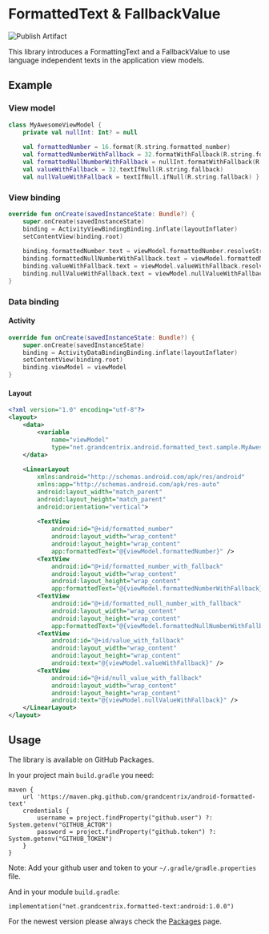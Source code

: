   
# FormattedText & FallbackValue  
  ![Publish Artifact](https://github.com/grandcentrix/android-formatted-text/workflows/Publish%20Artifact/badge.svg)    
    
This library introduces a FormattingText and a FallbackValue to use language independent texts in the application view models.     
    
## Example  
 
### View model

```kotlin
class MyAwesomeViewModel {    
    private val nullInt: Int? = null    
    
    val formattedNumber = 16.format(R.string.formatted_number)
    val formattedNumberWithFallback = 32.formatWithFallback(R.string.formatted_number, R.string.fallback)    
    val formattedNullNumberWithFallback = nullInt.formatWithFallback(R.string.formatted_number, R.string.fallback)    
    val valueWithFallback = 32.textIfNull(R.string.fallback)
    val nullValueWithFallback = textIfNull.ifNull(R.string.fallback) }  
``` 

### View binding

```kotlin
override fun onCreate(savedInstanceState: Bundle?) {    
    super.onCreate(savedInstanceState)    
    binding = ActivityViewBindingBinding.inflate(layoutInflater)    
    setContentView(binding.root)    
    
    binding.formattedNumber.text = viewModel.formattedNumber.resolveString(this)binding.formattedNumberWithFallback.text = viewModel.formattedNumberWithFallback.resolveString(this)    
    binding.formattedNullNumberWithFallback.text = viewModel.formattedNullNumberWithFallback.resolveString(this)    
    binding.valueWithFallback.text = viewModel.valueWithFallback.resolveString(this)
    binding.nullValueWithFallback.text = viewModel.nullValueWithFallback.resolveString(this)
}
```

### Data binding

#### Activity

```kotlin
override fun onCreate(savedInstanceState: Bundle?) {    
    super.onCreate(savedInstanceState)    
    binding = ActivityDataBindingBinding.inflate(layoutInflater)    
    setContentView(binding.root)    
    binding.viewModel = viewModel 
}
```

#### Layout

```XML     
<?xml version="1.0" encoding="utf-8"?>
<layout>        
    <data>    
        <variable
            name="viewModel"
            type="net.grandcentrix.android.formatted_text.sample.MyAwesomeViewModel" />
	</data>    
    
    <LinearLayout
	    xmlns:android="http://schemas.android.com/apk/res/android"  
	    xmlns:app="http://schemas.android.com/apk/res-auto"
	    android:layout_width="match_parent"
	    android:layout_height="match_parent"
	    android:orientation="vertical">
        
        <TextView
            android:id="@+id/formatted_number"
            android:layout_width="wrap_content"
            android:layout_height="wrap_content"
            app:formattedText="@{viewModel.formattedNumber}" />
        <TextView
            android:id="@+id/formatted_number_with_fallback"
            android:layout_width="wrap_content"
            android:layout_height="wrap_content"
            app:formattedText="@{viewModel.formattedNumberWithFallback}" />
        <TextView
            android:id="@+id/formatted_null_number_with_fallback"
            android:layout_width="wrap_content"
            android:layout_height="wrap_content"
            app:formattedText="@{viewModel.formattedNullNumberWithFallback}" />
        <TextView
            android:id="@+id/value_with_fallback"
            android:layout_width="wrap_content"
            android:layout_height="wrap_content"
            android:text="@{viewModel.valueWithFallback}" />
        <TextView
            android:id="@+id/null_value_with_fallback"
            android:layout_width="wrap_content"
            android:layout_height="wrap_content"
            android:text="@{viewModel.nullValueWithFallback}" />
    </LinearLayout>
</layout>  
```

## Usage

The library is available on GitHub Packages.    
    
In your project main `build.gradle` you need:    
```
maven {
    url 'https://maven.pkg.github.com/grandcentrix/android-formatted-text'
    credentials {
        username = project.findProperty("github.user") ?: System.getenv("GITHUB_ACTOR")
        password = project.findProperty("github.token") ?: System.getenv("GITHUB_TOKEN")
    }
}
```
Note: Add your github user and token to your `~/.gradle/gradle.properties` file.    

And in your module `build.gradle`:    
    
```
implementation("net.grandcentrix.formatted-text:android:1.0.0")
```    

 For the newest version please always check the [Packages](https://github.com/grandcentrix/android-formatted-text/packages) page.